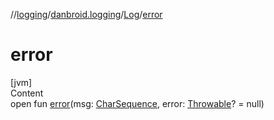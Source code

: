 //[logging](../../../index.md)/[danbroid.logging](../index.md)/[Log](index.md)/[error](error.md)



# error  
[jvm]  
Content  
open fun [error](error.md)(msg: [CharSequence](https://kotlinlang.org/api/latest/jvm/stdlib/kotlin/-char-sequence/index.html), error: [Throwable](https://kotlinlang.org/api/latest/jvm/stdlib/kotlin/-throwable/index.html)? = null)  



